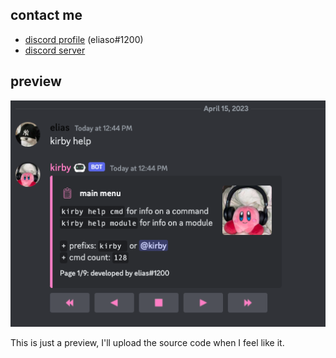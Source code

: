 ## contact me

- [discord profile](https://discord.com/users/700937948421685362) (eliaso#1200)
- [discord server](https://discord.gg/YxkSp5fKG3)

## preview

![Screenshot](preview.png)

This is just a preview, I'll upload the source code when I feel like it.
